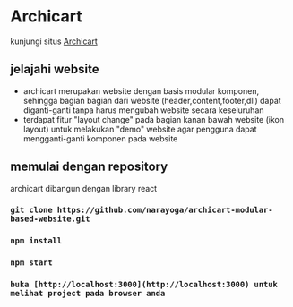 # Archicart

kunjungi situs [Archicart](https://archicart.web.app/)

## jelajahi website

- archicart merupakan website dengan basis modular komponen, sehingga bagian bagian dari website (header,content,footer,dll) dapat diganti-ganti tanpa harus mengubah website secara keseluruhan 
- terdapat fitur "layout change" pada bagian kanan bawah website (ikon layout) untuk melakukan "demo" website agar pengguna dapat mengganti-ganti komponen pada website 

## memulai dengan repository 

archicart dibangun dengan library react
### `git clone https://github.com/narayoga/archicart-modular-based-website.git`
### `npm install`
### `npm start`
### `buka [http://localhost:3000](http://localhost:3000) untuk melihat project pada browser anda`

